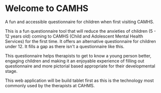 # Welcome to CAMHS
A fun and accessible questionnaire for children when first visiting CAMHS. 

This is a fun questionnaire tool that will reduce the anxieties of children (5 - 12 years old) coming to CAMHS (Child and Adolescent Mental Health Services) for the first time. It offers an alternative questionnaire for children under 12. It fills a gap as there isn't a questionnaire like this. 

This questionnaire helps therapists to get to know a young person better, engaging children and making it an enjoyable experience of filling out questionnaire and more pictorial based appropriate for their developmental stage. 

This web application will be build tablet first as this is the technology most commonly used by the therapists at CAHMS. 
